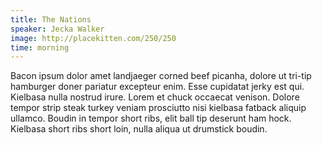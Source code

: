 ```yaml
---
title: The Nations
speaker: Jecka Walker
image: http://placekitten.com/250/250
time: morning
---
```

Bacon ipsum dolor amet landjaeger corned beef picanha, dolore ut tri-tip hamburger doner pariatur excepteur enim. Esse cupidatat jerky est qui. Kielbasa nulla nostrud irure. Lorem et chuck occaecat venison. Dolore tempor strip steak turkey veniam prosciutto nisi kielbasa fatback aliquip ullamco. Boudin in tempor short ribs, elit ball tip deserunt ham hock. Kielbasa short ribs short loin, nulla aliqua ut drumstick boudin.